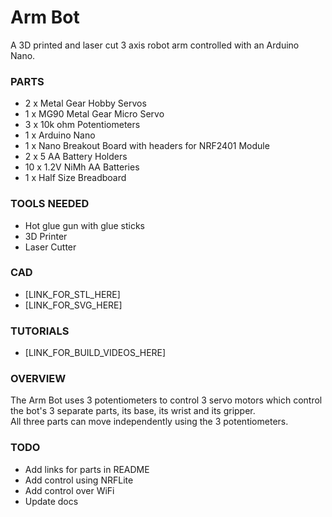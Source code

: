 # Arm Bot

A 3D printed and laser cut 3 axis robot arm controlled with an Arduino Nano.

### PARTS
  * 2 x Metal Gear Hobby Servos
  * 1 x MG90 Metal Gear Micro Servo
  * 3 x 10k ohm Potentiometers
  * 1 x Arduino Nano
  * 1 x Nano Breakout Board with headers for NRF2401 Module
  * 2 x 5 AA Battery Holders
  * 10 x 1.2V NiMh AA Batteries
  * 1 x Half Size Breadboard

### TOOLS NEEDED
  * Hot glue gun with glue sticks
  * 3D Printer
  * Laser Cutter

### CAD
  * [LINK_FOR_STL_HERE]
  * [LINK_FOR_SVG_HERE]

### TUTORIALS
  * [LINK_FOR_BUILD_VIDEOS_HERE]

### OVERVIEW

The Arm Bot uses 3 potentiometers to control 3 servo motors which control 
the bot's 3 separate parts, its base, its wrist and its gripper.  
All three parts can move independently using the 3 potentiometers.

### TODO
  * Add links for parts in README
  * Add control using NRFLite
  * Add control over WiFi
  * Update docs